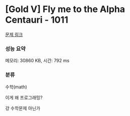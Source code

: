 # [Gold V] Fly me to the Alpha Centauri - 1011 
[문제 링크](https://www.acmicpc.net/problem/1011) 

### 성능 요약

메모리: 30860 KB, 시간: 792 ms

### 분류

수학(math)


이게 왜 프로그래밍?

걍 수학문제 아닌가

